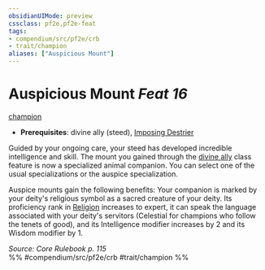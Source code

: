 ```yaml
---
obsidianUIMode: preview
cssclass: pf2e,pf2e-feat
tags:
- compendium/src/pf2e/crb
- trait/champion
aliases: ["Auspicious Mount"]
---
```

# Auspicious Mount  *Feat 16*  
[champion](../../rules/traits/champion.md)  

- **Prerequisites**: divine ally (steed), [Imposing Destrier](imposing-destrier.md)

Guided by your ongoing care, your steed has developed incredible intelligence and skill. The mount you gained through the [divine ally](divine-ally.md) class feature is now a specialized animal companion. You can select one of the usual specializations or the auspice specialization.

Auspice mounts gain the following benefits: Your companion is marked by your deity's religious symbol as a sacred creature of your deity. Its proficiency rank in [Religion](../skills.md#Religion) increases to expert, it can speak the language associated with your deity's servitors (Celestial for champions who follow the tenets of good), and its Intelligence modifier increases by 2 and its Wisdom modifier by 1.

*Source: Core Rulebook p. 115*  
%% #compendium/src/pf2e/crb #trait/champion %%